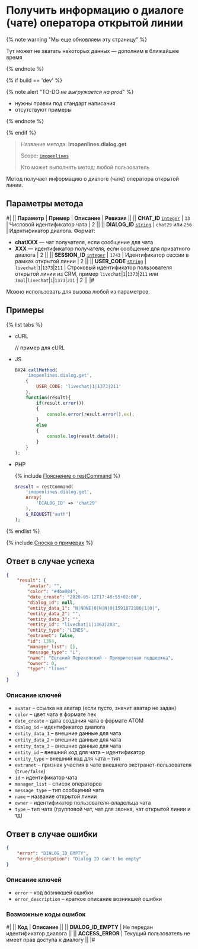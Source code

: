 # Получить информацию о диалоге (чате) оператора открытой линии

{% note warning "Мы еще обновляем эту страницу" %}

Тут может не хватать некоторых данных — дополним в ближайшее время

{% endnote %}

{% if build == 'dev' %}

{% note alert "TO-DO _не выгружается на prod_" %}

- нужны правки под стандарт написания
- отсутствуют примеры

{% endnote %}

{% endif %}

> Название метода: **imopenlines.dialog.get**
>
> Scope: [`imopenlines`](../../../scopes/permissions.md)
>
> Кто может выполнять метод: любой пользователь

Метод получает информацию о диалоге (чате) оператора открытой линии.

## Параметры метода

#|
|| **Параметр** | **Пример** | **Описание** | **Ревизия** ||
|| **CHAT_ID**
[`integer`](../../../data-types.md) | `13` | Числовой идентификатор чата | 2 ||
|| **DIALOG_ID**
[`string`](../../../data-types.md) | `chat29`
или
`256` | Идентификатор диалога. Формат:
- **chatXXX** — чат получателя, если сообщение для чата
- **XXX** — идентификатор получателя, если сообщение для приватного диалога | 2 ||
|| **SESSION_ID**
[`integer`](../../../data-types.md) | `1743` | Идентификатор сессии в рамках открытой линии | 2 ||
|| **USER_CODE**
[`string`](../../../data-types.md) | `livechat`\|`1`\|`1373`\|`211` | Строковый идентификатор пользователя открытой линии из CRM, пример `livechat`\|`1`\|`1373`\|`211` или `imol`\|`livechat`\|`1`\|`1373`\|`211` | 2 ||
|#

Можно использовать для вызова любой из параметров.

## Примеры

{% list tabs %}

- cURL

    // пример для cURL

- JS

    ```js
    BX24.callMethod(
        'imopenlines.dialog.get',
        {
            USER_CODE: 'livechat|1|1373|211'
        },
        function(result){
            if(result.error())
            {
                console.error(result.error().ex);
            }
            else
            {
                console.log(result.data());
            }
        }
    );
    ```

- PHP

    {% include [Пояснение о restCommand](../../../chat-bots/_includes/rest-command.md) %}

    ```php
    $result = restCommand(
        'imopenlines.dialog.get',
        Array(
            'DIALOG_ID' => 'chat29'
        ),
        $_REQUEST["auth"]
    );
    ```

{% endlist %}

{% include [Сноска о примерах](../../../../_includes/examples.md) %}

## Ответ в случае успеха

```json
{
    "result": {
        "avatar": "",
        "color": "#4ba984",
        "date_create": "2020-05-12T17:40:55+02:00",
        "dialog_id": null,
        "entity_data_1": "N|NONE|0|N|N|0|1591872180|1|0|",
        "entity_data_2": "",
        "entity_data_3": "",
        "entity_id": "livechat|1|1363|203",
        "entity_type": "LINES",
        "extranet": false,
        "id": 1364,
        "manager_list": [],
        "message_type": "L",
        "name": "Евгений Перекопский - Приоритетная поддержка",
        "owner": 0,
        "type": "lines"
    }
}
```

### Описание ключей

- `avatar` – ссылка на аватар (если пусто, значит аватар не задан)
- `color` – цвет чата в формате hex
- `date_create` – дата создания чата в формате АТОМ
- `dialog_id` – идентификатор диалога
- `entity_data_1` – внешние данные для чата
- `entity_data_2` – внешние данные для чата
- `entity_data_3` – внешние данные для чата
- `entity_id` – внешний код для чата – идентификатор
- `entity_type` – внешний код для чата – тип
- `extranet` – признак участия в чате внешнего экстранет-пользователя (`true/false`)
- `id` – идентификатор чата
- `manager_list` – список операторов
- `message_type` – тип сообщений чата
- `name` – название открытой линии
- `owner` – идентификатор пользователя-владельца чата
- `type` – тип чата (групповой чат, чат для звонка, чат открытой линии и тд)

## Ответ в случае ошибки

```json
{
    "error": "DIALOG_ID_EMPTY",
    "error_description": "Dialog ID can't be empty"
}
```

### Описание ключей

- `error` – код возникшей ошибки
- `error_description` – краткое описание возникшей ошибки

### Возможные коды ошибок

#|
|| **Код** | **Описание** ||
|| **DIALOG_ID_EMPTY** | Не передан идентификатор диалога ||
|| **ACCESS_ERROR** | Текущий пользователь не имеет прав доступа к диалогу ||
|#